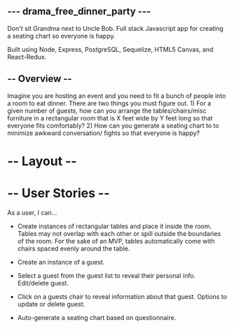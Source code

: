 ## --- drama_free_dinner_party --- ##

Don't sit Grandma next to Uncle Bob. Full stack Javascript app for creating a seating chart so everyone is happy. 

Built using Node, Express, PostgreSQL, Sequelize, HTML5 Canvas, and React-Redux.

## -- Overview -- # 

Imagine you are hosting an event and you need to fit a bunch of people into a room to eat dinner. There are two things you must figure out. 1) For a given number of guests, how can you arrange the tables/chairs/misc furniture in a rectangular room that is X feet wide by Y feet long so that everyone fits comfortably? 2) How can you generate a seating chart to to minimize awkward conversation/ fights so that everyone is happy? 

# -- Layout -- #











# -- User Stories -- #

As a user, I can…

- Create instances of rectangular tables and place it inside the room. Tables may not overlap with each other or spill outside the boundaries of the room. For the sake of an MVP, tables automatically come with chairs spaced evenly around the table.


- Create an instance of a guest.




- Select a guest from the guest list to reveal their personal info. Edit/delete guest.


- Click on a guests chair to reveal information about that guest. Options to update or delete guest.
 
- Auto-generate a seating chart based on questionnaire.

